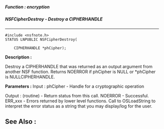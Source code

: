 ##### Function : encryption
##### NSFCipherDestroy - Destroy a CIPHERHANDLE
---
```
#include <nsfnote.h>
STATUS LNPUBLIC NSFCipherDestroy(

	CIPHERHANDLE *phCipher);
```
**Description :**

Destroy a CIPHERHANDLE that was returned as an output argument from another NSF 
function.  Returns NOERROR if phCipher is NULL or *phCipher is 
NULLCIPHERHANDLE.

**Parameters :**
Input :
phCipher  -  Handle for a cryptographic operation

Output :
(routine)  -  Return status from this call.
	NOERROR - Successful.
	ERR_xxx - Errors returned by lower level functions.  Call to OSLoadString to interpret the error status as a string that you may display/log for the user.



**See Also :**
---
